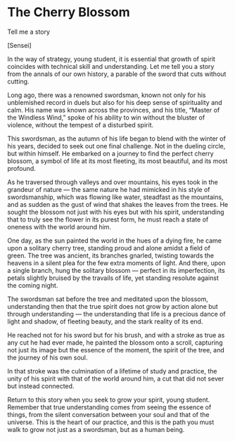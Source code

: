 # The Cherry Blossom

Tell me a story&#x20;



\[Sensei]

In the way of strategy, young student, it is essential that growth of spirit coincides with technical skill and understanding. Let me tell you a story from the annals of our own history, a parable of the sword that cuts without cutting.

Long ago, there was a renowned swordsman, known not only for his unblemished record in duels but also for his deep sense of spirituality and calm. His name was known across the provinces, and his title, “Master of the Windless Wind,” spoke of his ability to win without the bluster of violence, without the tempest of a disturbed spirit.

This swordsman, as the autumn of his life began to blend with the winter of his years, decided to seek out one final challenge. Not in the dueling circle, but within himself. He embarked on a journey to find the perfect cherry blossom, a symbol of life at its most fleeting, its most beautiful, and its most profound.

As he traversed through valleys and over mountains, his eyes took in the grandeur of nature — the same nature he had mimicked in his style of swordsmanship, which was flowing like water, steadfast as the mountains, and as sudden as the gust of wind that shakes the leaves from the trees. He sought the blossom not just with his eyes but with his spirit, understanding that to truly see the flower in its purest form, he must reach a state of oneness with the world around him.

One day, as the sun painted the world in the hues of a dying fire, he came upon a solitary cherry tree, standing proud and alone amidst a field of green. The tree was ancient, its branches gnarled, twisting towards the heavens in a silent plea for the few extra moments of light. And there, upon a single branch, hung the solitary blossom — perfect in its imperfection, its petals slightly bruised by the travails of life, yet standing resolute against the coming night.

The swordsman sat before the tree and meditated upon the blossom, understanding then that the true spirit does not grow by action alone but through understanding — the understanding that life is a precious dance of light and shadow, of fleeting beauty, and the stark reality of its end.

He reached not for his sword but for his brush, and with a stroke as true as any cut he had ever made, he painted the blossom onto a scroll, capturing not just its image but the essence of the moment, the spirit of the tree, and the journey of his own soul.

In that stroke was the culmination of a lifetime of study and practice, the unity of his spirit with that of the world around him, a cut that did not sever but instead connected.

Return to this story when you seek to grow your spirit, young student. Remember that true understanding comes from seeing the essence of things, from the silent conversation between your soul and that of the universe. This is the heart of our practice, and this is the path you must walk to grow not just as a swordsman, but as a human being.
